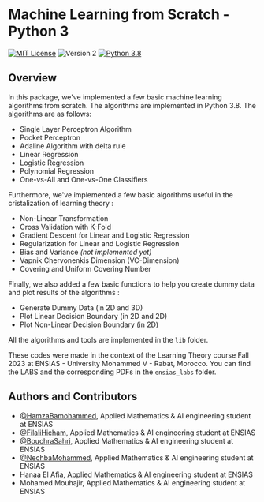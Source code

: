 # Machine Learning from Scratch - Python 3
[![MIT License](https://img.shields.io/badge/License-MIT-green.svg)](https://choosealicense.com/licenses/mit/)
![Version 2](https://img.shields.io/badge/Version-2-blue.svg)
[![Python 3.8](https://img.shields.io/badge/Python-3.6-blue.svg)](https://www.python.org/downloads/release/python-360/)

## Overview 
In this package, we've implemented a few basic machine learning algorithms from scratch. The algorithms are implemented in Python 3.8. The algorithms are as follows:
    
- Single Layer Perceptron Algorithm 
- Pocket Perceptron
- Adaline Algorithm with delta rule 
- Linear Regression 
- Logistic Regression 
- Polynomial Regression
- One-vs-All and One-vs-One Classifiers

Furthermore, we've implemented a few basic algorithms useful in the cristalization of learning theory :

- Non-Linear Transformation
- Cross Validation with K-Fold 
- Gradient Descent for Linear and Logistic Regression 
- Regularization for Linear and Logistic Regression
- Bias and Variance <i>(not implemented yet)</i>
- Vapnik Chervonenkis Dimension (VC-Dimension) 
- Covering and Uniform Covering Number

Finally, we also added a few basic functions to help you create dummy data and plot results of the algorithms :

- Generate Dummy Data (in 2D and 3D)
- Plot Linear Decision Boundary (in 2D and 2D)
- Plot Non-Linear Decision Boundary (in 2D)

All the algorithms and tools are implemented in the `lib` folder.

These codes were made in the context of the Learning Theory course Fall 2023 at ENSIAS - University Mohammed V - Rabat, Morocco. You can find the LABS and the corresponding PDFs in the `ensias_labs` folder.


## Authors and Contributors

- [@HamzaBamohammed](https://www.github.com/HamzaBamohammed), Applied Mathematics & AI engineering student at ENSIAS
- [@FilaliHicham](https://www.github.com/FILALIHicham), Applied Mathematics & AI engineering student at ENSIAS
- [@BouchraSahri](https://www.github.com/bouchrasa), Applied Mathematics & AI engineering student at ENSIAS
- [@NechbaMohammed](https://www.github.com/NechbaMohammed), Applied Mathematics & AI engineering student at ENSIAS
- Hanaa El Afia, Applied Mathematics & AI engineering student at ENSIAS
- Mohamed Mouhajir, Applied Mathematics & AI engineering student at ENSIAS